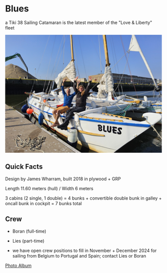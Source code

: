 # Blues

a Tiki 38 Sailing Catamaran is the latest member of the "Love & Liberty" fleet

![we landed in Belgium](../../img/Blues_Oostende.jpg)

## Quick Facts

Design by James Wharram, built 2018 in plywood + GRP

Length 11.60 meters (hull) / Width 6 meters

3 cabins (2 single, 1 double) = 4 bunks + convertible double bunk in galley + oncall bunk in cockpit = 7 bunks total

## Crew

+ Boran (full-time)

+ Lies (part-time)

+ we have open crew positions to fill in November + December 2024 for sailing from Belgium to Portugal and Spain; contact Lies or Boran



[Photo Album](https://photos.app.goo.gl/b41YA9pMvp2Wg4u2A)
